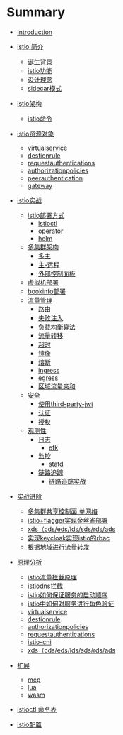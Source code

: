 # Summary

* [Introduction](README.md)

* [istio 简介](1/index.md)
  * [诞生背景](1/1.md)
  * [istio功能](1/2.md)
  * [设计理念](1/3.md)
  * [sidecar模式](1/4.md)
* [istio架构](2/index.md)
  * [istio命令](2/2-2.md)
* [istio资源对象](3/index.md)
  * [virtualservice](3/1.md)
  * [destionrule](3/2.md)
  * [requestauthentications](./3/3.md)
  * [authorizationpolicies](./3/4.md)
  * [peerauthentication](./3/5.md)
  * [gateway](./3/6.md)
* [istio实战](4/index.md)
  * [istio部署方式](4/1.md)
    * [istioctl](4/1-1.md)
    * [operator](4/1-2.md)
    * [helm](4/1-3.md)
  * [多集群架构](4/2.md)
    * [多主](4/2-1.md)
    * [主-远程](4/2-1.md)
    * [外部控制面板](4/2-1.md)
  * [虚拟机部署](4/3.md)
  * [bookinfo部署](4/4.md)
  * [流量管理](4/5.md)
    * [路由]()
    * [失败注入]()
    * [负载均衡算法]()
    * [流量转移]()
    * [超时]()
    * [镜像]()
    * [熔断]()
    * [ingress]()
    * [egress]()
    * [区域流量亲和]()
  * [安全](4/6.md)
    * [使用third-party-jwt](4/6-1.md)
    * [认证]()
    * [授权]()
  * [观测性]()
    * [日志]()
      * [efk]()
    * [监控]()
      * [statd]()
    * [链路追踪]()
      * [链路追踪实战]()
* [实战进阶]()
    * [多集群共享控制面 单网络]()
    * [istio+flagger实现金丝雀部署]()
    * [xds（cds/eds/lds/sds/rds/ads]()
    * [实现keycloak实现istio的rbac](5/1.md)
    * [根据地域进行流量转发](5/2.md)
* [原理分析](6/index.md)
    * [istio流量拦截原理](6/1.md)
    * [istiodns拦截](6/2.md)
    * [istio如何保证服务的启动顺序](6/3.md)
    * [istio中如何对服务进行角色验证](6/4.md)
    * [virtualservice]()
    * [destionrule]()
    * [authorizationpolicies]()
    * [requestauthentications]()
    * [istio-cni]()
    * [xds（cds/eds/lds/sds/rds/ads]()
* [扩展](7/index.md)
    * [mcp](7/1.md)
    * [lua](7/2.md)
    * [wasm](7/3.md)
* [istioctl 命令表]()
* [istio配置]()
